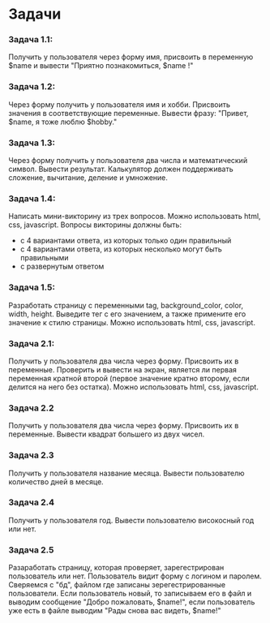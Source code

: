 # Задачи

### Задача 1.1:

Получить у пользователя через форму имя, присвоить в переменную $name и вывести "Приятно познакомиться, $name !"

### Задача 1.2:

Через форму получить у пользователя имя и хобби. Присвоить значения в соответствующие переменные. Вывести фразу: "Привет, $name, я тоже люблю $hobby."

### Задача 1.3:

Через форму получить у пользователя два числа и математический символ. Вывести результат. Калькулятор должен поддерживать сложение, вычитание, деление и умножение.

### Задача 1.4:

Написать мини-викторину из трех вопросов. Можно использовать html, css, javascript. Вопросы викторины должны быть: 
- с 4 вариантами ответа, из которых только один правильный
- с 4 вариантами ответа, из которых несколько могут быть правильными
- с развернутым ответом

### Задача 1.5:

Разработать страницу с переменными tag, background_color, color, width, height. Выведите тег с его значением, а также примените его значение к стилю страницы. Можно использовать html, css, javascript.

### Задача 2.1:

Получить у пользователя два числа через форму. Присвоить их в переменные. Проверить и вывести на экран, является ли первая переменная кратной второй (первое значение кратно второму, если делится на него без остатка). Можно использовать html, css, javascript.

### Задача 2.2

Получить у пользователя два числа через форму. Присвоить их в переменные. Вывести квадрат большего из двух чисел. 

### Задача 2.3

Получить у пользователя название месяца. Вывести пользователю количество дней в месяце.

### Задача 2.4

Получить у пользователя год. Вывести пользователю високосный год или нет.

### Задача 2.5

Разаработать страницу, которая проверяет, зарегестрирован пользователь или нет. Пользователь видит форму с логином и паролем. Сверяемся с "бд", файлом где записаны зерегестрированные пользователи. Если пользователь новый, то записываем его в файл и выводим сообщение "Добро пожаловать, $name!", если пользователь уже есть в файле выводим "Рады снова вас видеть, $name!"